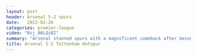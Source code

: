 ```yaml
---
layout: post
header: Arsenal 5-2 spurs
date:   2012-02-26
categories: premier-league
video: "Rcj_00LQzBI"
summary: "Arsenal stunned spurs with a magnificent comeback after being 2-0 down early on. A Sagna header and a magnificent long ranger from Van Persie saw Arsenal level at half time. Rosicky put Arsenal ahead and a double from Walcott sent the gunners fans wild."
title: Arsenal 5-2 Tottenham Hotspur
---
```

